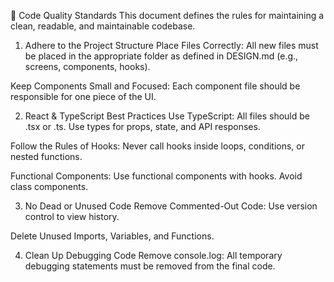 🧼 Code Quality Standards
This document defines the rules for maintaining a clean, readable, and maintainable codebase.

1. Adhere to the Project Structure
   Place Files Correctly: All new files must be placed in the appropriate folder as defined in DESIGN.md (e.g., screens, components, hooks).

Keep Components Small and Focused: Each component file should be responsible for one piece of the UI.

2. React & TypeScript Best Practices
   Use TypeScript: All files should be .tsx or .ts. Use types for props, state, and API responses.

Follow the Rules of Hooks: Never call hooks inside loops, conditions, or nested functions.

Functional Components: Use functional components with hooks. Avoid class components.

3. No Dead or Unused Code
   Remove Commented-Out Code: Use version control to view history.

Delete Unused Imports, Variables, and Functions.

4. Clean Up Debugging Code
   Remove console.log: All temporary debugging statements must be removed from the final code.
